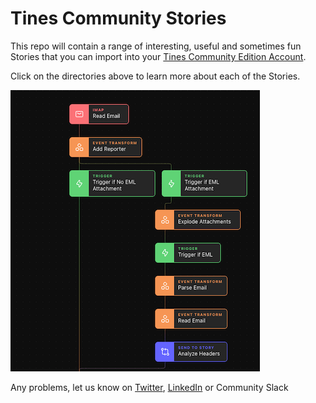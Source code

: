 # Tines Community Stories
This repo will contain a range of interesting, useful and sometimes fun Stories that you can import into your [Tines Community Edition Account](https://www.tines.com/?utm_source=marketing&utm_medium=github&utm_campaign=communitystories).

Click on the directories above to learn more about each of the Stories.


![Tines](email.png)

Any problems, let us know on [Twitter](https://twitter.com/tines_io/), [LinkedIn](https://www.linkedin.com/company/tines-io) or Community Slack

